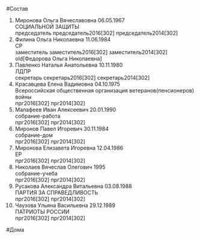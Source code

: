 #Состав  
1. Миронова Ольга Вячеславовна 06.05.1967  
    СОЦИАЛЬНОЙ ЗАЩИТЫ  
    председатель председатель2016[302] председатель2014[302]  
2. Филина Ольга Николаевна 11.06.1984  
    СР  
    заместитель заместитель2016[302] заместитель2014[302] old[Федорова Ольга Николаевна]  
3. Павленко Наталья Анатольевна 10.11.1980  
    ЛДПР  
    секретарь секретарь2016[302] секретарь2014[302]  
4. Красавцева Елена Вадимовна 04.10.1975  
    Всероссийская общественная организация ветеранов(пенсионеров) войны  
    прг2016[302] прг2014[302]  
5. Малафеев Иван Алексеевич 20.01.1990  
    собрание-работа  
    прг2016[302] прг2014[302]  
6. Миронов Павел Игоревич 30.11.1984  
    собрание-дом  
    прг2016[302] прг2014[302]  
7. Миронова Елизавета Игоревна 12.04.1986  
    ЕР  
    прг2016[302] прг2014[302]  
8. Николаев Вячеслав Олегович 1995  
    собрание-учеба  
    прг2016[302] прг2014[302]  
9. Русакова Александра Витальевна 03.08.1988  
    ПАРТИЯ ЗА СПРАВЕДЛИВОСТЬ  
    прг2016[302] прг2014[302]  
10. Чаузова Ульяна Васильевна 29.12.1989  
    ПАТРИОТЫ РОССИИ  
    прг2016[302] прг2014[302]  
  
#Дома  
